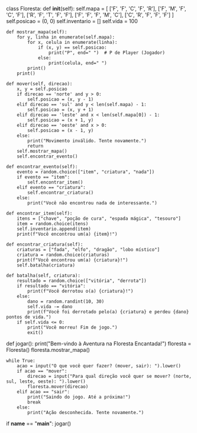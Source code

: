 class Floresta:
    def __init__(self):
        self.mapa = [
            ['F', 'F', 'C', 'F', 'R'],
            ['F', 'M', 'F', 'C', 'F'],
            ['R', 'F', 'T', 'F', 'F'],
            ['F', 'F', 'F', 'M', 'C'],
            ['C', 'R', 'F', 'F', 'F']
        ]
        self.posicao = (0, 0)
        self.inventario = []
        self.vida = 100

    def mostrar_mapa(self):
        for y, linha in enumerate(self.mapa):
            for x, celula in enumerate(linha):
                if (x, y) == self.posicao:
                    print("P", end=" ")  # P de Player (Jogador)
                else:
                    print(celula, end=" ")
            print()
        print()

    def mover(self, direcao):
        x, y = self.posicao
        if direcao == 'norte' and y > 0:
            self.posicao = (x, y - 1)
        elif direcao == 'sul' and y < len(self.mapa) - 1:
            self.posicao = (x, y + 1)
        elif direcao == 'leste' and x < len(self.mapa[0]) - 1:
            self.posicao = (x + 1, y)
        elif direcao == 'oeste' and x > 0:
            self.posicao = (x - 1, y)
        else:
            print("Movimento inválido. Tente novamente.")
            return
        self.mostrar_mapa()
        self.encontrar_evento()

    def encontrar_evento(self):
        evento = random.choice(["item", "criatura", "nada"])
        if evento == "item":
            self.encontrar_item()
        elif evento == "criatura":
            self.encontrar_criatura()
        else:
            print("Você não encontrou nada de interessante.")

    def encontrar_item(self):
        itens = ["chave", "poção de cura", "espada mágica", "tesouro"]
        item = random.choice(itens)
        self.inventario.append(item)
        print(f"Você encontrou um(a) {item}!")

    def encontrar_criatura(self):
        criaturas = ["fada", "elfo", "dragão", "lobo místico"]
        criatura = random.choice(criaturas)
        print(f"Você encontrou um(a) {criatura}!")
        self.batalha(criatura)

    def batalha(self, criatura):
        resultado = random.choice(["vitória", "derrota"])
        if resultado == "vitória":
            print(f"Você derrotou o(a) {criatura}!")
        else:
            dano = random.randint(10, 30)
            self.vida -= dano
            print(f"Você foi derrotado pelo(a) {criatura} e perdeu {dano} pontos de vida.")
        if self.vida <= 0:
            print("Você morreu! Fim de jogo.")
            exit()

def jogar():
    print("Bem-vindo à Aventura na Floresta Encantada!")
    floresta = Floresta()
    floresta.mostrar_mapa()

    while True:
        acao = input("O que você quer fazer? (mover, sair): ").lower()
        if acao == "mover":
            direcao = input("Para qual direção você quer se mover? (norte, sul, leste, oeste): ").lower()
            floresta.mover(direcao)
        elif acao == "sair":
            print("Saindo do jogo. Até a próxima!")
            break
        else:
            print("Ação desconhecida. Tente novamente.")

if __name__ == "__main__":
    jogar()
